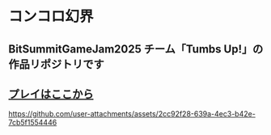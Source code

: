 # コンコロ幻界
## BitSummitGameJam2025 チーム「Tumbs Up!」の作品リポジトリです
## [プレイはここから](https://bitsummit-gamejam.itch.io/konkoro)

https://github.com/user-attachments/assets/2cc92f28-639a-4ec3-b42e-7cb5f1554446

